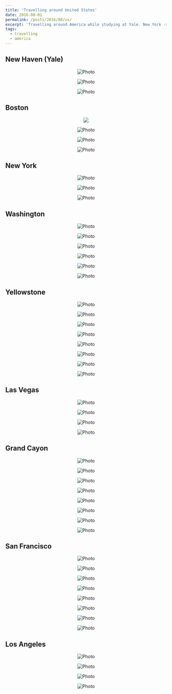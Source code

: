 ```yaml
---
title: 'Travelling around United States'
date: 2016-08-01
permalink: /posts/2016/08/us/
excerpt: 'Travelling around America while studying at Yale. New York -> New Haven -> Boston -> Washington -> Yellowstone -> Las Vegas -> Grand Canyon -> San Francisco -> Los Angeles. <img src="https://haotang1995.github.io/files/79.jpg?raw=true" alt="Photo"/> '
tags:
  - travelling
  - america
---
```


## New Haven (Yale)
<p align="center">
  <img src="https://haotang1995.github.io/files/38.jpg?raw=true" alt="Photo"/> 
</p>
<p align="center">
  <img src="https://haotang1995.github.io/files/39.jpg?raw=true" alt="Photo"/> 
</p>
<p align="center">
  <img src="https://haotang1995.github.io/files/40.jpg?raw=true" alt="Photo"/> 
</p>

## Boston
<p align="center">
  <img src="https://haotang1995.github.io/files/41.jpg?raw=true"/> 
</p>
<p align="center">
  <img src="https://haotang1995.github.io/files/42.jpg?raw=true" alt="Photo"/> 
</p>
<p align="center">
  <img src="https://haotang1995.github.io/files/43.jpg?raw=true" alt="Photo"/> 
</p>
<p align="center">
  <img src="https://haotang1995.github.io/files/44.jpg?raw=true" alt="Photo"/> 
</p>

## New York
<p align="center">
  <img src="https://haotang1995.github.io/files/36.jpg?raw=true" alt="Photo"/> 
</p>
<p align="center">
  <img src="https://haotang1995.github.io/files/47.jpg?raw=true" alt="Photo"/> 
</p>
<p align="center">
  <img src="https://haotang1995.github.io/files/48.jpg?raw=true" alt="Photo"/> 
</p>

## Washington
<p align="center">
  <img src="https://haotang1995.github.io/files/53.jpg?raw=true" alt="Photo"/> 
</p>
<p align="center">
  <img src="https://haotang1995.github.io/files/54.jpg?raw=true" alt="Photo"/> 
</p>
<p align="center">
  <img src="https://haotang1995.github.io/files/55.jpg?raw=true" alt="Photo"/> 
</p>
<p align="center">
  <img src="https://haotang1995.github.io/files/56.jpg?raw=true" alt="Photo"/> 
</p>
<p align="center">
  <img src="https://haotang1995.github.io/files/57.jpg?raw=true" alt="Photo"/> 
</p>
<p align="center">
  <img src="https://haotang1995.github.io/files/58.jpg?raw=true" alt="Photo"/> 
</p>

## Yellowstone
<p align="center">
  <img src="https://haotang1995.github.io/files/60.jpg?raw=true" alt="Photo"/> 
</p>
<p align="center">
  <img src="https://haotang1995.github.io/files/61.jpg?raw=true" alt="Photo"/> 
</p>
<p align="center">
  <img src="https://haotang1995.github.io/files/62.jpg?raw=true" alt="Photo"/> 
</p>
<p align="center">
  <img src="https://haotang1995.github.io/files/63.jpg?raw=true" alt="Photo"/> 
</p>
<p align="center">
  <img src="https://haotang1995.github.io/files/64.jpg?raw=true" alt="Photo"/> 
</p>
<p align="center">
  <img src="https://haotang1995.github.io/files/65.jpg?raw=true" alt="Photo"/> 
</p>
<p align="center">
  <img src="https://haotang1995.github.io/files/66.jpg?raw=true" alt="Photo"/> 
</p>
<p align="center">
  <img src="https://haotang1995.github.io/files/67.jpg?raw=true" alt="Photo"/> 
</p>

## Las Vegas
<p align="center">
  <img src="https://haotang1995.github.io/files/70.jpg?raw=true" alt="Photo"/> 
</p>
<p align="center">
  <img src="https://haotang1995.github.io/files/72.jpg?raw=true" alt="Photo"/> 
</p>
<p align="center">
  <img src="https://haotang1995.github.io/files/74.jpg?raw=true" alt="Photo"/> 
</p>
<p align="center">
  <img src="https://haotang1995.github.io/files/75.jpg?raw=true" alt="Photo"/> 
</p>

## Grand Cayon
<p align="center">
  <img src="https://haotang1995.github.io/files/77.jpg?raw=true" alt="Photo"/> 
</p>
<p align="center">
  <img src="https://haotang1995.github.io/files/78.jpg?raw=true" alt="Photo"/> 
</p>
<p align="center">
  <img src="https://haotang1995.github.io/files/79.jpg?raw=true" alt="Photo"/> 
</p>
<p align="center">
  <img src="https://haotang1995.github.io/files/80.jpg?raw=true" alt="Photo"/> 
</p>
<p align="center">
  <img src="https://haotang1995.github.io/files/81.jpg?raw=true" alt="Photo"/> 
</p>
<p align="center">
  <img src="https://haotang1995.github.io/files/82.jpg?raw=true" alt="Photo"/> 
</p>
<p align="center">
  <img src="https://haotang1995.github.io/files/83.jpg?raw=true" alt="Photo"/> 
</p>
<p align="center">
  <img src="https://haotang1995.github.io/files/85.jpg?raw=true" alt="Photo"/> 
</p>

## San Francisco
<p align="center">
  <img src="https://haotang1995.github.io/files/87.jpg?raw=true" alt="Photo"/> 
</p>
<p align="center">
  <img src="https://haotang1995.github.io/files/86.jpg?raw=true" alt="Photo"/> 
</p>
<p align="center">
  <img src="https://haotang1995.github.io/files/89.jpg?raw=true" alt="Photo"/> 
</p>
<p align="center">
  <img src="https://haotang1995.github.io/files/91.jpg?raw=true" alt="Photo"/> 
</p>
<p align="center">
  <img src="https://haotang1995.github.io/files/92.jpg?raw=true" alt="Photo"/> 
</p>
<p align="center">
  <img src="https://haotang1995.github.io/files/94.jpg?raw=true" alt="Photo"/> 
</p>
<p align="center">
  <img src="https://haotang1995.github.io/files/99.jpg?raw=true" alt="Photo"/> 
</p>
<p align="center">
  <img src="https://haotang1995.github.io/files/100.jpg?raw=true" alt="Photo"/> 
</p>

## Los Angeles
<p align="center">
  <img src="https://haotang1995.github.io/files/102.jpg?raw=true" alt="Photo"/> 
</p>
<p align="center">
  <img src="https://haotang1995.github.io/files/103.jpg?raw=true" alt="Photo"/> 
</p>
<p align="center">
  <img src="https://haotang1995.github.io/files/106.jpg?raw=true" alt="Photo"/> 
</p>
<p align="center">
  <img src="https://haotang1995.github.io/files/108.jpg?raw=true" alt="Photo"/> 
</p>
